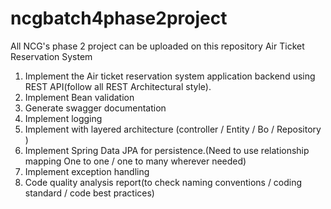# ncgbatch4phase2project
All NCG's phase 2 project can be uploaded on this repository
Air Ticket Reservation System
1. Implement the Air ticket reservation system application backend using REST API(follow all REST Architectural style).
2. Implement Bean validation
3. Generate swagger documentation 
4. Implement logging
5. Implement with layered architecture (controller / Entity / Bo / Repository )
6. Implement Spring Data JPA for persistence.(Need to use relationship mapping One to one / one to many wherever needed)
7. Implement exception handling
8. Code quality analysis report(to check naming conventions / coding standard / code best practices)
